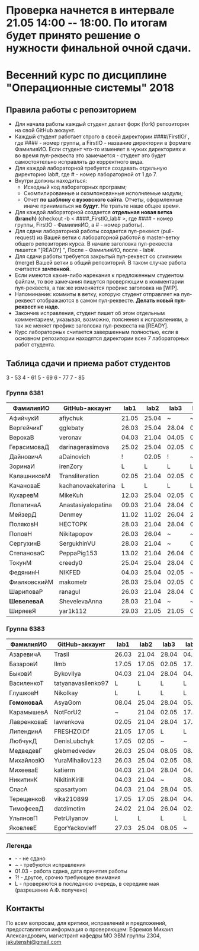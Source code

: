 # Проверка начнется в интервале 21.05 14:00 -- 18:00. По итогам будет принято решение о нужности финальной очной сдачи.

# Весенний курс по дисциплине "Операционные системы" 2018

## Правила работы с репозиторием

- Для начала работы каждый студент делает форк (fork) репозитория на свой GitHub аккаунт.
- Каждый студент работает строго в своей директории ####/FirstIO/ , где #### - номер группы, а FirstIO - название директории в формате ФамилияИО. Если студент что-то изменяет в чужих директориях и во время пул-реквеста это замечается - студент это будет самостоятельно исправлять до корректного вида.
- Для каждой лабораторной требуется создавать отдельную директорию lab#, где # - номер лабораторной от 1 до 7.
- Внутри должны находиться:
    * Исходный код лабораторных программ;
    * Скомпилированные и скомпонованные исполняемые модули;
    * Отчет **по шаблону с вузовского сайта**. Отчеты, оформленные иначе приниматься **не будут**. Не тратьте наше общее время.
- Для каждой лабораторной создается **отдельная новая ветка (branch)** (checkout -b < ####\_FirstIO\_lab# >, где #### - номер группы, FirstIO - ФамилияИО, а # - номер работы).
- Для сдачи лабораторной работы создается пул-реквест (pull-request) из Вашей ветки с лабораторной работой в master-ветку общего репозитория курса. В начале заголовка пул-реквеста пишется "[READY] ", После - ФамилияИО, после - lab#.
- Для сдачи работы требуется закрытый пул-реквест со слиянием (merge) Вашей ветки в общий репозиторий. В таком случае работа считается **зачтенной**.
- Если имеются какие-либо нарекания к предложенным студентом файлам, то все замечания пишутся проверяющим в комментарии пул-реквеста, а так же изменяется префикс заголовка на [WIP].
- Напоминание: коммиты в ветку, которую студент отправляет на пул-реквест отображаются в самом пул-реквесте. **Делать новый пул-реквест не надо.**
- Закончив исправления, студент пишет об этом отдельным комментарием, указывая, возможно, пояснения к исправлениям, а так же меняет префикс заголовка пул-реквеста на [READY].
- Курс лабораторных считается завершенным полностью, если в основном репозитории находятся директории всех 7 лабораторных работ студента.


## Таблица сдачи и приема работ студентов

3 - 53 4 - 61 5 - 69 6 - 77 7 - 85

### Группа 6381

| ФамилияИО     | GitHub-аккаунт     | lab1  | lab2  | lab3  | lab4  | lab5  | lab6  | lab7  |
| ------------- | ------------------ | ----- | ----- | ----- | ----- | ----- | ----- | ----- |
| АфийчукИ      | afiychuk           | 21.05 | 25.04 |   ~   |   ~   | 04.05 |   -   |   -   |
| ВергейчикГ    | gglebaty           | 26.03 | 25.04 | 28.04 | 03.05 |   ~   |   -   |   -   |
| ВерохаВ       | veronav            | 04.03 | 21.04 | 04.05 | 08.05 |   ~   |   -   |   -   |
| ГерасимоваД   | darinagerasimova   | 25.02 | 25.04 | 02.05 | 02.05 | 10.05 |   -   |   -   |
| ДайновичА     | aDainovich         |   !   | 02.05 |   !   |   ~   |   -   |   -   |   -   |
| ЗоринаИ       | irenZory           |   L   |   L   |   L   |   L   |   L   |   L   |   L   |
| КалашниковМ   | Transliteration    | 02.05 | 21.04 | 02.05 | 04.05 | 08.05 |   -   |   -   |
| КачановаЕ     | kachanovaekaterina |   L   |   L   |   L   |   L   |   L   |   L   |   L   |
| КухаревМ      | MikeKuh            | 12.03 | 25.04 | 02.05 | 08.05 |   ~   |   -   |   -   |
| ЛопатинаА     | Anastasiyalopatina | 09.03 | 21.04 | 28.04 | 02.05 | 08.05 |   -   |   -   |
| МейзерД       | Denmey             | 11.02 | 11.02 | 26.04 | 26.04 | 26.04 | 26.04 |   ~   |
| ПоляковН      | HECTOPK            | 28.03 | 21.04 | 28.04 | 04.05 | 05.05 |   -   |   -   |
| ПоповН        | Nikitapopov        | 26.03 | 26.04 |   ~   |   ~   | 05.05 |   -   |   -   |
| СергухинВ     | SergukhinVU        | 28.03 | 21.04 |   ~   | 08.05 | 08.05 |   -   |   -   |
| СтепановаС    | PeppaPig153        | 13.02 | 21.04 | 26.04 | 02.05 | 05.05 |   -   |   -   |
| ТокунМ        | creedy0            | 25.04 | 25.04 | 28.04 | 04.05 |   ~   |   -   |   -   |
| ФедянинН      | NIKFED             | 04.03 | 25.04 | 02.05 |   ~   |   ~   |   -   |   -   |
| ФиалковскийМ  | makometr           | 26.03 | 25.04 | 02.05 | 08.05 | 05.05 |   -   |   -   |
| ШариповаР     | ranagul            | 26.03 | 21.04 | 28.04 | 03.05 |   ~   |   -   |   -   |
| **ШевелеваА** | ShevelevaAnna      | 28.03 | 21.04 |   ~   |   ~   |   ~   |   -   |   -   |
| ШиряевЯ       | yar1k112           | 29.03 | 21.05 | 21.05 | 04.05 | 05.05 |   -   |   -   |

### Группа 6383

| ФамилияИО     | GitHub-аккаунт     | lab1  | lab2  | lab3  | lab4  | lab5  | lab6  | lab7  |
| ------------- | ------------------ | ----- | ----- | ----- | ----- | ----- | ----- | ----- |
| АзаревичА     | Trasil             | 26.03 | 21.04 | 28.04 | 04.05 | 05.05 |   -   |   -   |
| БазаровИ      | Ilmb               | 17.05 | 17.05 | 02.05 | 17.05 |   ~   |   -   |   -   |
| БыковИ        | BykovIlya          | 04.03 | 21.04 | 28.04 | 04.05 | 05.05 |   -   |   -   |
| ВасиленкоТ    | tatyanavasilenko97 |   L   |   L   |   L   |   L   |   L   |   L   |   L   |
| ГлушковН      | Nikolkay           |   L   |   L   |   L   |   L   |   L   |   L   |   L   |
| **ГомоноваА** | AsyaGom            | 08.04 | 25.04 | 28.04 | 05.05 | 08.05 |   -   |   -   |
| КарамышевА    | NotForU2           |   ~   | 21.04 | 02.05 | 17.05 |   -   |   -   |   -   |
| ЛавренковаЕ   | lavrenkova         | 02.05 | 21.04 | 28.04 | 17.05 |   ~   |   -   |   -   |
| ЛипендинА     | FRESHZOIDf         | 21.05 | 17.05 |   L   |   L   |   L   |   L   |   L   |
| ЛюбчукД       | DenisLubchyk       | 17.05 | 02.05 |   ~   |   ~   |   !   |   -   |   -   |
| МедведевГ     | glebmedvedev       | 26.03 | 25.04 | 08.05 | 08.05 |   -   |   -   |   -   |
| МихайловЮ     | YuraMihailov123    | 26.03 | 25.04 | 02.05 | 08.05 |   ~   |   -   |   -   |
| МихееваЕ      | katierm            | 04.03 | 21.04 | 28.04 | 04.05 | 08.05 |   -   |   -   |
| НикитинК      | NikitinKirill      | 04.03 | 21.04 |   ~   | 08.05 |   -   |   -   |   -   |
| СпасА         | spasartyom         | 04.03 | 21.04 | 28.04 | 05.05 | 08.05 |   -   |   -   |
| ТерещенкоВ    | vika210899         | 17.05 | 17.05 | 28.04 | 04.05 |   ~   |   -   |   -   |
| ТимофеевД     | datdimotim         | 24.02 | 21.04 | 26.04 | 02.05 | 05.05 |   -   |   -   |
| УльяновП      | PetrUlyanov        |   L   |   L   |   L   |   L   |   L   |   L   |   L   |
| ЯковлевЕ      | EgorYackovleff     | 27.03 | 25.04 | 08.05 |   ~   |   ~   |   -   |   -   |

### Легенда

- \- - не сдано
- ~ - требуются исправления
- 01.03 - работа сдана, дата принятия работы
- ?! - другое, срочно требующее внимания
- L - проверяются в последнюю очередь, в середине мая (разрешение А.Ф. получено)

## Контакты

По всем вопросам, для критики, исправлений и предложений, предоставляется информация о проверяющем: Ефремов Михаил Александрович, магистрант кафедры МО ЭВМ группы 2304, jakutenshi@gmail.com
